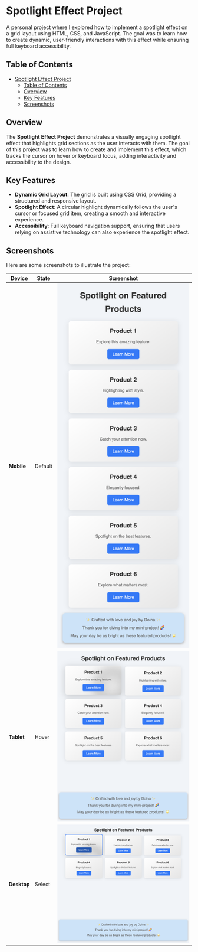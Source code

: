 # Spotlight Effect Project

A personal project where I explored how to implement a spotlight effect on a grid layout using HTML, CSS, and JavaScript. The goal was to learn how to create dynamic, user-friendly interactions with this effect while ensuring full keyboard accessibility.

## Table of Contents

- [Spotlight Effect Project](#spotlight-effect-project)
  - [Table of Contents](#table-of-contents)
  - [Overview](#overview)
  - [Key Features](#key-features)
  - [Screenshots](#screenshots)

## Overview

The **Spotlight Effect Project** demonstrates a visually engaging spotlight effect that highlights grid sections as the user interacts with them. The goal of this project was to learn how to create and implement this effect, which tracks the cursor on hover or keyboard focus, adding interactivity and accessibility to the design.

## Key Features

- **Dynamic Grid Layout**: The grid is built using CSS Grid, providing a structured and responsive layout.
- **Spotlight Effect**: A circular highlight dynamically follows the user's cursor or focused grid item, creating a smooth and interactive experience.
- **Accessibility**: Full keyboard navigation support, ensuring that users relying on assistive technology can also experience the spotlight effect.

## Screenshots

Here are some screenshots to illustrate the project:

| Device      | State   | Screenshot                                               |
| ----------- | ------- | -------------------------------------------------------- |
| **Mobile**  | Default | ![Mobile View](images/default-mobile-screenshot.png)     |
| **Tablet**  | Hover   | ![Tablet Hover View](images/tablet-hover-screenshot.png) |
| **Desktop** | Select  | ![Desktop Select View](images/desktop-select-item.png)   |
